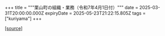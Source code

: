 +++
title = """栗山町の組織・業務（令和7年4月1日付）"""
date = 2025-03-31T20:00:00.000Z
expiryDate = 2025-05-23T21:22:15.805Z
tags = ["kuriyama"]
+++


[[source]](https://www.town.kuriyama.hokkaido.jp/soshiki/27/1677.html)

